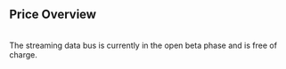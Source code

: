 ## Price Overview<br>
<br>
The streaming data bus is currently in the open beta phase and is free of charge.
